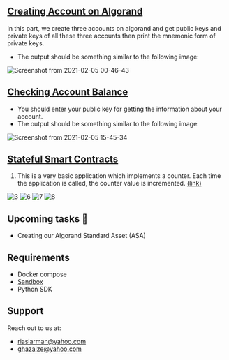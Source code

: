 ## [Creating Account on Algorand](https://github.com/arman324/Algorand-Development/tree/main/Creating%20Account)
In this part, we create three accounts on algorand and get public keys and private keys of all these three accounts then print the mnemonic form of private keys.
* The output should be something similar to the following image:

![Screenshot from 2021-02-05 00-46-43](https://user-images.githubusercontent.com/35253872/106960475-65a11700-6751-11eb-90c2-b9e53436d08f.png)

## [Checking Account Balance](https://github.com/arman324/Algorand-Development/tree/main/Check%20Account%20Balance)
* You should enter your public key for getting the information about your account.
* The output should be something similar to the following image:

![Screenshot from 2021-02-05 15-45-34](https://user-images.githubusercontent.com/35253872/107033190-2cf15400-67ca-11eb-9da0-6d1118b90208.png)

## [Stateful Smart Contracts](https://github.com/arman324/Algorand-Development/tree/main/Stateful%20Smart%20Contracts)
1. This is a very basic application which implements a counter. Each time the application is called, the counter value is incremented. [(link)](https://github.com/arman324/Algorand-Development/tree/main/Stateful%20Smart%20Contracts/Simple%20counter)

![3](https://user-images.githubusercontent.com/35253872/107274747-16672900-6a66-11eb-967a-f5637bec90ca.png)
![6](https://user-images.githubusercontent.com/35253872/107274608-def87c80-6a65-11eb-93c6-35ab3218f3e3.png)
![7](https://user-images.githubusercontent.com/35253872/107274617-e0c24000-6a65-11eb-9d4d-30e28a64ad93.png)
![8](https://user-images.githubusercontent.com/35253872/107274626-e1f36d00-6a65-11eb-99ea-3ed1ea783eeb.png)

## Upcoming tasks 🎉
* Creating our Algorand Standard Asset (ASA) 

## Requirements
* Docker compose
* [Sandbox](https://github.com/algorand/sandbox)  
* Python SDK

## Support
Reach out to us at:
* riasiarman@yahoo.com
* ghazalze@yahoo.com
